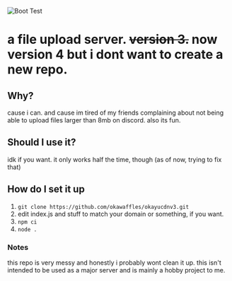 ![Boot Test](https://github.com/okawaffles/OkayuCDNv3/actions/workflows/node.js.yml/badge.svg)

# a file upload server. ~~version 3.~~ now version 4 but i dont want to create a new repo.

## Why?
cause i can. and cause im tired of my friends complaining about not being able to upload files larger than 8mb on discord. also its fun.

## Should I use it?
idk if you want. it only works half the time, though (as of now, trying to fix that)

## How do I set it up
1. `git clone https://github.com/okawaffles/okayucdnv3.git`
2. edit index.js and stuff to match your domain or something, if you want.
3. `npm ci`
4. `node .`

### Notes
this repo is very messy and honestly i probably wont clean it up.
this isn't intended to be used as a major server and is mainly a hobby project to me.